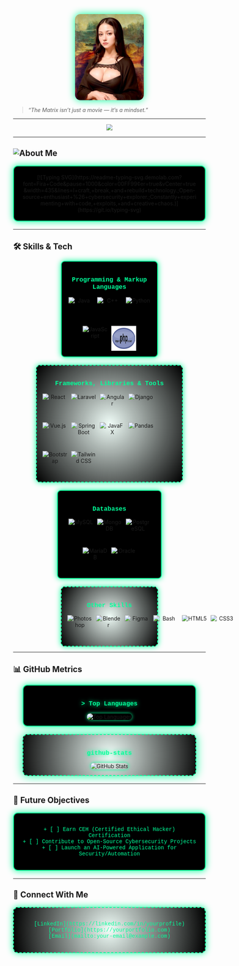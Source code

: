 <p align="center">
  <img src="./assets/moonalisa.jpg" alt="Profile Image" width="180" style="border-radius: 14px; box-shadow: 0 0 20px #00ff99;" />
</p>

> _“The Matrix isn’t just a movie — it’s a mindset.”_

<hr>
<p align="center">
  <a href="https://github.com/hisokamorrow"><img
      src="https://readme-typing-svg.herokuapp.com?lines=Raven%20Jay;Web%20Developer;Passionate%20about%20Coding;Always%20Learning&font=Pacifico&center=true&width=650&height=120&color=00FF99&vCenter=true&size=45"></a>
</p>
<hr>


## ![About Me](https://img.shields.io/badge/About%20Me-%2300FF99?style=for-the-badge&logo=shield&logoColor=black)

<div align="center" style="max-width: 500px; margin: 20px auto; padding: 20px; border: 2px solid #00ff99; border-radius: 12px; background: #000; box-shadow: 0 0 18px #00ff99;">[![Typing SVG](https://readme-typing-svg.demolab.com?font=Fira+Code&pause=1000&color=00FF99&center=true&vCenter=true&width=435&lines=I+craft,+break,+and+rebuild+technology.;Open-source+enthusiast+%26+cybersecurity+explorer.;Constantly+experimenting+with+code,+exploits,+and+creative+chaos.)](https://git.io/typing-svg)

</div>

---

## 🛠 Skills & Tech

<div align="center" style="display: flex; flex-wrap: wrap; justify-content: center; gap: 20px;">

  <!-- Languages -->
  <div style="max-width: 220px; padding: 15px; border: 2px solid #00ff99; border-radius: 10px; background: #000; box-shadow: 0 0 15px #00ff99;">
    <h3 style="color: #00ff99; font-family: 'Courier New', monospace;">Programming & Markup Languages</h3>
    <div style="display: flex; flex-wrap: wrap; gap: 10px; justify-content: center;">
      <img src="https://techstack-generator.vercel.app/java-icon.svg" alt="Java" width="65" height="65" />
      <img src="https://techstack-generator.vercel.app/cpp-icon.svg" alt="C++" width="65" height="65" />
      <img src="https://techstack-generator.vercel.app/python-icon.svg" alt="Python" width="65" height="65" />
      <img src="https://techstack-generator.vercel.app/js-icon.svg" alt="JavaScript" width="65" height="65" />
      <img src="./php.svg" alt="PHP" width="65" height="65" />
    </div>
  </div>

<!-- Frameworks & Tools -->
<div style="max-width: 350px; padding: 15px; border: 2px dashed #00ff99; border-radius: 10px; background: radial-gradient(circle, rgba(0, 255, 153, 0.05), #000); box-shadow: 0 0 15px #00ff99;">
  <h3 style="color: #00ff99; font-family: 'Courier New', monospace;">Frameworks, Libraries & Tools</h3>
  <div style="display: flex; flex-wrap: wrap; gap: 10px; align-items: flex-start;">
    <img src="https://techstack-generator.vercel.app/react-icon.svg" alt="React" width="65" height="65" />
    <img src="https://cdn.jsdelivr.net/gh/devicons/devicon/icons/laravel/laravel-original.svg" alt="Laravel" width="65" height="65" />
    <img src="https://cdn.jsdelivr.net/gh/devicons/devicon/icons/angular/angular-original.svg" alt="Angular" width="65" height="65" />
    <img src="https://techstack-generator.vercel.app/django-icon.svg" alt="Django" width="65" height="65" />
    <img src="https://cdn.jsdelivr.net/gh/devicons/devicon/icons/vuejs/vuejs-original.svg" alt="Vue.js" width="65" height="65" />
    <img src="https://cdn.jsdelivr.net/gh/devicons/devicon/icons/spring/spring-original.svg" alt="Spring Boot" width="65" height="65" />
    <img src="https://cdn.jsdelivr.net/gh/devicons/devicon/icons/java/java-original.svg" alt="JavaFX" width="65" height="65" />
    <img src="https://cdn.jsdelivr.net/gh/devicons/devicon/icons/pandas/pandas-original.svg" alt="Pandas" width="65" height="65" />
    <img src="https://cdn.jsdelivr.net/gh/devicons/devicon/icons/bootstrap/bootstrap-original.svg" alt="Bootstrap" width="65" height="65" />
    <img src="https://www.vectorlogo.zone/logos/tailwindcss/tailwindcss-icon.svg" alt="Tailwind CSS" width="65" height="65" />
  </div>
</div>

  <!-- Databases -->
<div style="max-width: 240px; padding: 15px; border: 2px solid #00ff99; border-radius: 10px; background: #000; box-shadow: 0 0 15px #00ff99;">
  <h3 style="color: #00ff99; font-family: 'Courier New', monospace; text-align: center;">Databases</h3>
  <div style="display: flex; flex-wrap: wrap; gap: 10px; justify-content: center;">
    <!-- MySQL -->
    <img src="https://techstack-generator.vercel.app/mysql-icon.svg" alt="MySQL" width="65" height="65" />
    <!-- MongoDB -->
    <img src="https://cdn.jsdelivr.net/gh/devicons/devicon/icons/mongodb/mongodb-original.svg" alt="MongoDB" width="65" height="65" />
    <!-- PostgreSQL -->
    <img src="https://cdn.jsdelivr.net/gh/devicons/devicon/icons/postgresql/postgresql-original.svg" alt="PostgreSQL" width="65" height="65" />
    <!-- MariaDB -->
    <img src="https://www.vectorlogo.zone/logos/mariadb/mariadb-icon.svg" alt="MariaDB" width="65" height="65" />
    <!-- Oracle -->
    <img src="https://www.vectorlogo.zone/logos/oracle/oracle-icon.svg" alt="Oracle" width="65" height="65" />
  </div>
</div>


  <!-- Other Skills -->
  <div style="max-width: 220px; padding: 15px; border: 2px dashed #00ff99; border-radius: 10px; background: radial-gradient(circle, rgba(0, 255, 153, 0.05), #000); box-shadow: 0 0 15px #00ff99;">
    <h3 style="color: #00ff99; font-family: 'Courier New', monospace;">Other Skills</h3>
<div style="display: flex; gap: 10px; align-items: flex-start;">
  <img src="https://cdn.jsdelivr.net/gh/devicons/devicon/icons/photoshop/photoshop-plain.svg" alt="Photoshop" width="65" height="65" />
  <img src="https://cdn.jsdelivr.net/gh/devicons/devicon/icons/blender/blender-original.svg" alt="Blender" width="65" height="65" />
  <img src="https://cdn.jsdelivr.net/gh/devicons/devicon/icons/figma/figma-original.svg" alt="Figma" width="65" height="65" />
      <img src="https://www.vectorlogo.zone/logos/gnu_bash/gnu_bash-icon.svg" alt="Bash" width="65" height="65" />
      <img src="https://www.vectorlogo.zone/logos/w3_html5/w3_html5-icon.svg" alt="HTML5" width="65" height="65" />
      <img src="https://www.vectorlogo.zone/logos/w3_css/w3_css-icon~old.svg" alt="CSS3" width="65" height="65" />

</div>

  </div>

</div>


---

## 📊 GitHub Metrics

<div align="center" style="max-width: 420px; margin: 20px auto; padding: 15px; border: 2px solid #00ff99; border-radius: 12px; background: #000; box-shadow: 0 0 18px #00ff99;">
  <h3 style="color: #00ff99; font-family: 'Courier New', monospace; font-weight: bold; text-shadow: 0 0 12px #00ff99;">
    &gt; Top Languages
  </h3>
  <img src="https://github-readme-stats.vercel.app/api/top-langs/?username=0xHI50kA&layout=compact&bg_color=000000&title_color=00ff99&text_color=00ff99&icon_color=00ff99&border_color=00ff99&hide_border=false&card_width=400"
       alt="Top Languages" width="380" height="200" style="border-radius: 10px; box-shadow: 0 0 10px #00ff99;" />
</div>

<div align="center" style="max-width: 420px; margin: 20px auto; padding: 15px; border: 2px dashed #00ff99; border-radius: 12px; background: radial-gradient(circle at center, rgba(0, 255, 153, 0.05) 0%, rgba(0, 0, 0, 0.95) 100%); box-shadow: 0 0 25px #00ff99;">
  <h3 style="color: #00ff99; font-family: 'Courier New', monospace; font-weight: bold; text-shadow: 0 0 12px #00ff99;">
     github-stats 
  </h3>
  <img src="https://github-readme-stats.vercel.app/api?username=0xHI50kA&show_icons=true&bg_color=000000&title_color=00ff99&text_color=00ff99&icon_color=00ff99&border_color=00ff99&hide_border=false&card_width=400"
       alt="GitHub Stats" width="380" height="200" style="border-radius: 10px; box-shadow: 0 0 10px #00ff99;" />
</div>

---

## 🎯 Future Objectives

<div align="center" style="max-width: 500px; margin: 20px auto; padding: 20px; border: 2px solid #00ff99; border-radius: 12px; background: #000; box-shadow: 0 0 18px #00ff99;">
  <p style="color: #00ff99; font-family: 'Courier New', monospace;">
    + [ ] Earn CEH (Certified Ethical Hacker) Certification<br>
    + [ ] Contribute to Open-Source Cybersecurity Projects<br>
    + [ ] Launch an AI-Powered Application for Security/Automation
  </p>
</div>

---

## 🔗 Connect With Me

<div align="center" style="max-width: 500px; margin: 20px auto; padding: 20px; border: 2px dashed #00ff99; border-radius: 12px; background: radial-gradient(circle, rgba(0, 255, 153, 0.05), #000); box-shadow: 0 0 18px #00ff99;">
  <p style="color: #00ff99; font-family: 'Courier New', monospace;">
    [LinkedIn](https://linkedin.com/in/yourprofile)<br>
    [Portfolio](https://yourportfolio.com)<br>
    [Email](mailto:your-email@example.com)
  </p>
</div>
